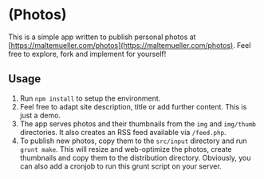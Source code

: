 # (Photos)
This is a simple app written to publish personal photos at [https://maltemueller.com/photos](https://maltemueller.com/photos). Feel free to explore, fork and implement for yourself!

## Usage
1. Run `npm install` to setup the environment.
2. Feel free to adapt site description, title or add further content. This is just a demo.
3. The app serves photos and their thumbnails from the `img` and `img/thumb` directories. It also creates an RSS feed available via `/feed.php`.
4. To publish new photos, copy them to the `src/input` directory and run `grunt make`. This will resize and web-optimize the photos, create thumbnails and copy them to the distribution directory. Obviously, you can also add a cronjob to run this grunt script on your server.